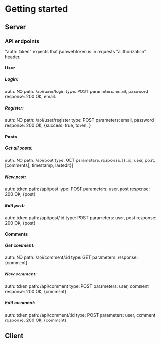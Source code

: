 # Getting started

## Server

### API endpoints
"auth: token" expects that jsonwebtoken is in requests "authorization" header.

#### User
##### Login:
auth: NO
path: /api/user/login
type: POST
parameters: email, password
response: 200 OK, email. 

##### Register:
auth: NO
path: /api/user/register
type: POST
parameters: email, password
response: 200 OK, {success: true, token: <token>}

#### Posts
##### Get all posts:
auth: NO
path: /api/post
type: GET
parameters:
response: [{_id, user, post, [comments], timestamp, lastedit}]

##### New post:
auth: token
path: /api/post
type: POST
parameters: user, post
response: 200 OK, {post}

##### Edit post:
auth: token
path: /api/post/:id
type: POST
parameters: user, post
response: 200 OK, {post}

#### Comments
##### Get comment:
auth: NO
path: /api/comment/:id
type: GET
parameters:
response: {comment}

##### New comment:
auth: token
path: /api/comment
type: POST
parameters: user, comment
response: 200 OK, {comment}

##### Edit comment:
auth: token
path: /api/comment/:id
type: POST
parameters: user, comment
response: 200 OK, {comment}

## Client

